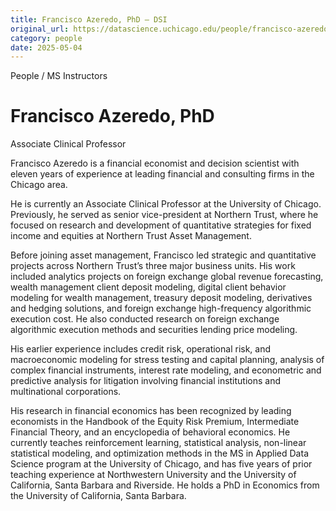 ```yaml
---
title: Francisco Azeredo, PhD – DSI
original_url: https://datascience.uchicago.edu/people/francisco-azeredo-phd
category: people
date: 2025-05-04
---
```


People / MS Instructors

# Francisco Azeredo, PhD

Associate Clinical Professor

Francisco Azeredo is a financial economist and decision scientist with eleven years of experience at leading financial and consulting firms in the Chicago area.

He is currently an Associate Clinical Professor at the University of Chicago. Previously, he served as senior vice-president at Northern Trust, where he focused on research and development of quantitative strategies for fixed income and equities at Northern Trust Asset Management.

Before joining asset management, Francisco led strategic and quantitative projects across Northern Trust’s three major business units. His work included analytics projects on foreign exchange global revenue forecasting, wealth management client deposit modeling, digital client behavior modeling for wealth management, treasury deposit modeling, derivatives and hedging solutions, and foreign exchange high-frequency algorithmic execution cost. He also conducted research on foreign exchange algorithmic execution methods and securities lending price modeling.

His earlier experience includes credit risk, operational risk, and macroeconomic modeling for stress testing and capital planning, analysis of complex financial instruments, interest rate modeling, and econometric and predictive analysis for litigation involving financial institutions and multinational corporations.

His research in financial economics has been recognized by leading economists in the Handbook of the Equity Risk Premium, Intermediate Financial Theory, and an encyclopedia of behavioral economics. He currently teaches reinforcement learning, statistical analysis, non-linear statistical modeling, and optimization methods in the MS in Applied Data Science program at the University of Chicago, and has five years of prior teaching experience at Northwestern University and the University of California, Santa Barbara and Riverside. He holds a PhD in Economics from the University of California, Santa Barbara.